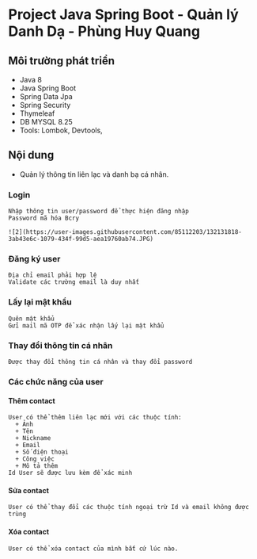 
# Project Java Spring Boot - Quản lý Danh Dạ - Phùng Huy Quang

## Môi trường phát triển
 - Java 8
 - Java Spring Boot
 - Spring Data Jpa
 - Spring Security
 - Thymeleaf
 - DB MYSQL 8.25
 - Tools: Lombok, Devtools, 
## Nội dung
  - Quản lý thông tin liên lạc và danh bạ cá nhân.
### Login
    Nhập thông tin user/password để thực hiện đăng nhập
    Password mã hóa Bcry
    
    ![2](https://user-images.githubusercontent.com/85112203/132131818-3ab43e6c-1079-434f-99d5-aea19760ab74.JPG)

### Đăng ký user
    Địa chỉ email phải hợp lệ
    Validate các trường email là duy nhất
### Lấy lại mật khẩu
    Quên mật khẩu
    Gửi mail mã OTP để xác nhận lấy lại mật khẩu
### Thay đổi thông tin cá nhân
    Được thay đổi thông tin cá nhân và thay đổi password
### Các chức năng của user
#### Thêm contact
    User có thể thêm liên lạc mới với các thuộc tính:
      + Ảnh
      + Tên
      + Nickname
      + Email
      + Số điện thoại
      + Công việc
      + Mô tả thêm
    Id User sẽ được lưu kèm để xác minh
#### Sửa contact
    User có thể thay đổi các thuộc tính ngoại trừ Id và email không được trùng
#### Xóa contact
    User có thể xóa contact của mình bất cứ lúc nào.
